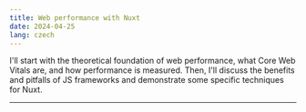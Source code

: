 ```yaml
---
title: Web performance with Nuxt
date: 2024-04-25
lang: czech
---
```


I'll start with the theoretical foundation of web performance, what Core Web Vitals are, and how performance is measured. Then, I'll discuss the benefits and pitfalls of JS frameworks and demonstrate some specific techniques for Nuxt.

---
